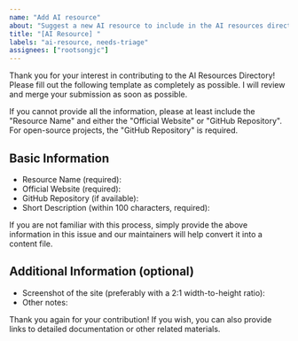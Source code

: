 ```yaml
---
name: "Add AI resource"
about: "Suggest a new AI resource to include in the AI resources directory"
title: "[AI Resource] "
labels: "ai-resource, needs-triage"
assignees: ["rootsongjc"]
---
```


Thank you for your interest in contributing to the AI Resources Directory! Please fill out the following template as completely as possible. I will review and merge your submission as soon as possible.

If you cannot provide all the information, please at least include the "Resource Name" and either the "Official Website" or "GitHub Repository". For open-source projects, the "GitHub Repository" is required.

## Basic Information

- Resource Name (required):
- Official Website (required):
- GitHub Repository (if available):
- Short Description (within 100 characters, required):

If you are not familiar with this process, simply provide the above information in this issue and our maintainers will help convert it into a content file.

## Additional Information (optional)

- Screenshot of the site (preferably with a 2:1 width-to-height ratio):
- Other notes:

Thank you again for your contribution! If you wish, you can also provide links to detailed documentation or other related materials.
